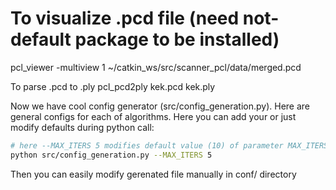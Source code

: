 #  To visualize .pcd file (need not-default package to be installed)
pcl_viewer -multiview 1 ~/catkin_ws/src/scanner_pcl/data/merged.pcd 

To parse .pcd to .ply
pcl_pcd2ply kek.pcd kek.ply



Now we have cool config generator (src/config_generation.py). Here are general configs
for each of algorithms. Here you can add your or just modify defaults during python
call:
```bash
# here --MAX_ITERS 5 modifies default value (10) of parameter MAX_ITERS of ICP to 5.
python src/config_generation.py --MAX_ITERS 5 
```
Then you can easily modify gerenated file manually in conf/ directory